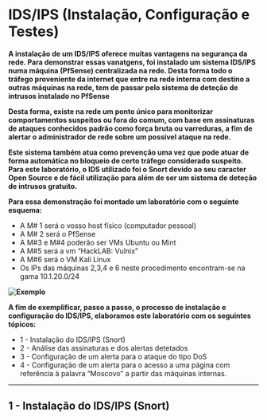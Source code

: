 # IDS/IPS (Instalação, Configuração e Testes)

**A instalação de um IDS/IPS oferece muitas vantagens na segurança da rede. Para demonstrar essas vanatgens, foi instalado um sistema IDS/IPS numa máquina (PfSense) centralizada na rede. Desta forma todo o tráfego proveniente da internet que entre na rede interna com destino a outras máquinas na rede, tem de passar pelo sistema de deteção de intrusos instalado no PfSense**

**Desta forma, existe na rede um ponto único para monitorizar comportamentos suspeitos ou fora do comum, com base em assinaturas de ataques conhecidos padrão como força bruta ou varreduras, a fim de alertar o administrador de rede sobre um possivel ataque na rede.**

**Este sistema também atua como prevenção uma vez que pode atuar de forma automática no bloqueio de certo tráfego considerado suspeito. Para este laboratório, o IDS utilizado foi o Snort devido ao seu caracter Open Source e de fácil utilização para além de ser um sistema de deteção de intrusos gratuito.**

**Para essa demonstração foi montado um laboratório com o seguinte esquema:**

* A M# 1 será o vosso host físico (computador pessoal)
* A M# 2 será o PfSense
* A M#3 e M#4 poderão ser VMs Ubuntu ou Mint
* A M#5 será a vm “HackLAB: Vulnix”
* A M#6 será o VM Kali Linux
* Os IPs das máquinas 2,3,4 e 6 neste procedimento encontram-se na gama 10.1.20.0/24

**![Exemplo](https://github.com/Estevan1998/Sistemas-de-analise-de-vulnerabilidades/blob/main/images/Captura%20de%20ecr%C3%A3%202024-08-11%20202244.png)**

**A fim de exemplificar, passo a passo, o processo de instalação e configuração do IDS/IPS, elaboramos este laboratório com os seguintes tópicos:**

* 1 - Instalação do IDS/IPS (Snort)
* 2 - Análise das assinaturas e dos alertas detetados
* 3 - Configuração de um alerta para o ataque do tipo DoS
* 4 - Configuração de um alerta para o acesso a uma página com referência à palavra “Moscovo” a partir das máquinas internas.

***

## 1 - Instalação do IDS/IPS (Snort)
